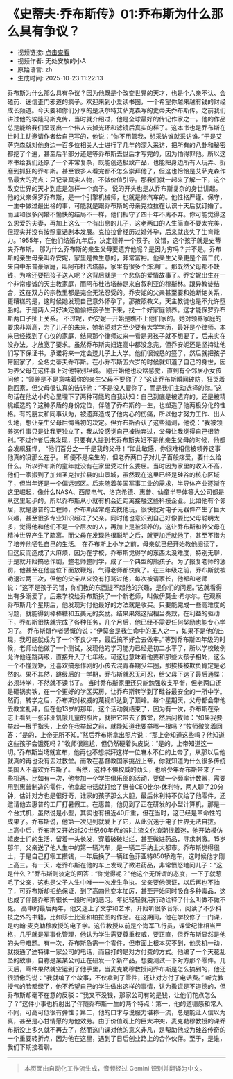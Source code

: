 # 《史蒂夫·乔布斯传》01:乔布斯为什么那么具有争议？

- 视频链接: [点击查看](https://www.bilibili.com/video/BV11tHnzgEvQ/)
- 视频作者: 无处安放的小A
- 原始语言: zh
- 生成时间: 2025-10-23 11:22:13

乔布斯为什么那么具有争议？因为他既是个改变世界的天才，也是个六亲不认、会磕药、迷信歪门邪道的疯子。欢迎来到小爱读书圈，一个希望你越来越有钱的财经成长频道。今天要和你们分享的是沃尔特艾萨克森写的史蒂夫乔布斯传。之前我们讲过他的埃隆马斯克传，当时就介绍过，他是全球最好的传记作家之一。他的作品总是能给我们呈现出一个伟人去掉光环和滤镜后真实的样子。这本书也是乔布斯在世时主动邀请作者给自己写的，他说：“你不用管我，想采访谁就采访谁。”于是艾萨克森就对他身边一百多位相关人士进行了几年的深入采访，把所有的八卦和秘密都挖了个遍，甚至后半部分还是等乔布斯去世后才写完的，因为怕得罪他。所以这本书给我们还原了一个非常复杂，既能创造极致产品，也能把身边所有人玩弄、折磨到抓狂的乔布斯。甚至很多人看完都不怎么崇拜他了，但这也恰恰是艾萨克森作品最大的亮点：只记录真实人物，不做价值引导。那我们就一起来了解一下，这个改变世界的天才到底是怎样一个疯子。
说的开头也是从乔布斯复杂的身世讲起。他的父亲保罗乔布斯，是一个引擎机械师，也就是修汽车的。他性格严谨、保守，一生中做过最出格的事，可能就是跟乔布斯的母亲克拉拉在认识十天后就订婚了。而且和很多闪婚不愉快的结局不一样，他们相守了四十年不离不弃。你可能觉得这么恩爱的夫妻，再加上这么一个有出息的儿子，这老两口的人生简直不要太完美，但现实并没有按照童话剧本发展。克拉拉曾经历过婚外孕，后来就丧失了生育能力。1955年，在他们结婚九年后，决定领养一个孩子。没错，这个孩子就是史蒂夫乔布斯。
那为什么乔布斯的亲生父母要遗弃他呢？是因为穷吗？并不是。乔布斯的亲生母亲叫乔安妮，家里是做生意的，非常富裕。他亲生父亲更是个富二代，来自中东普豪家庭，叫阿布杜法塔赫，家里有很多个炼油厂。那既然父母都不缺钱，为啥还要把孩子送人呢？这背后就是一个悲伤的爱情故事了。乔安妮出生在一个非常虔诚的天主教家庭，而阿布杜法塔赫是来自叙利亚的穆斯林。跟异教徒结合，这在双方的宗教里都是完全无法忍受的。乔安妮的父亲甚至要和她断绝关系，更糟糕的是，这时候她发现自己意外怀孕了，那按照教义，天主教徒也是不允许堕胎的。于是两人只好决定偷偷把孩子生下来，找一个好家庭领养。这才能保罗乔布斯两口子扯上关系。
不过呢，乔安妮一开始是瞧不上他们家的。她对领养家庭的要求非常高，为了儿子的未来，她希望对方至少要有大学学历，最好是个律师。本来已经找到了心仪的家庭，结果那个律师过来一看是男孩子就不想要了，后来实在没办法，才放宽了要求。虽然乔布斯夫妇连高中都没念完，但乔安妮还是坚持让他们写下保证书，承诺将来一定会送儿子上大学。他们很诚恳的签了，然后就把孩子带回家了，全名史蒂夫乔布斯。在小乔布斯五六岁的时候就知道了自己的身世，因为养父母在这件事上对他特别坦诚。
刚开始他也没啥感觉，直到有个邻居小女孩问他：“领养是不是意味着你的亲生父母不要你了？”这让乔布斯瞬间破防，狂哭着跑回家，但父母很认真的告诉他：“不是没人要你了，而是我们主动选择的你。”这句话在他幼小的心里埋下了两种可能的自我认知：自己到底是被遗弃的，还是被精挑细选的？这种矛盾的身份定位，伴随了乔布斯的一生，也塑造了他两极分化的性格。有的朋友和同事认为，被遗弃造成了他内心的伤痛，所以他才努力工作、出人头地，想让亲生父母后悔当初的决定。但乔布斯否认了这些猜测，他说：“我被领养这件事只是让我更独立了，我从没感觉自己被抛弃过，父母让我觉得自己很特别。”不过作者后来发现，只要有人提到老乔布斯夫妇不是他亲生父母的时候，他都会发飙狂悍，
“他们百分之一千是我的父母！”如此敏感，你很难相信被领养这事他真的没那么在乎。
即便不是亲生的，但老乔两口子对儿子百般疼爱，要什么给什么。所以乔布斯的童年就没有在家里受过什么委屈。当时因为家里的收入不高，他们一家搬到了加州圣克拉拉县的山景城，虽然现在这里已经是硅谷的核心区域了，但当年还是一个偏远郊区。后来随着美国军事工业的需求，半导体产业逐渐在这里崛起，像什么NASA、西屋电气、洛克希德、惠普、仙童半导体等大公司都是从这里起步的。所以乔布斯从小就有机会近距离接触这些科技企业。比如他有个邻居，就是惠普的工程师，乔布斯经常跑去找他玩，很快就对电子元器件产生了巨大兴趣，甚至很多专业知识超过了父亲。同时他也意识到自己好像要比父母聪明太多，觉得他和他们不是一个层次的人，再加上是被领养的，这让乔布斯和养父母在精神世界产生了疏离。而父母在发现他很聪明之后，就更加迁就他了，甚至不惜为了培养他牺牲自己的生活。
在乔布斯上小学之前，母亲就已经开始教他阅读了，但这反而造成了大麻烦，因为在学校，乔布斯觉得学的东西太没难度，特别无聊，于是就开始搞恶作剧，整老师整同学，成了一个典型的熊孩子。为了报复老师的惩罚，他甚至在他座位下面放鞭炮，气得老师都快疯了。在三年级之前，乔布斯就被劝退过两三次，但他的父亲从来没有打骂过他，每次被请家长，他都和老师说：“这不是孩子的错，你们教的东西提不起他的兴趣，是你们的问题。”这就看得出有多溺爱了。后来学校给乔布斯换了一个新老师，叫做伊莫金·希尔尔。在观察乔布斯几个星期后，他发现对付他最好的方法就是收买。只要能完成一些高难度的习题，就能得到棒棒糖和五美元的奖励。结果果然这招相当奏效，在利益的驱动下，乔布斯很快就完成了各种任务，几个月后，他已经不需要任何奖励也能专心学习了。
乔布斯跟作者感慨的说：“伊莫金是我生命中的圣人之一，如果不是他的出现，我可能就成为了一个不良少年，最后搞不好会去做牢。”等到乔布斯四年级的时候，老师给他做了一个测试，发现他的学习能力已经是初二水平了，所以学校破例允许他连跳两级，直接升入了七年级。可这也意味着他要和那些大孩子相处，这么一个不懂规矩，还喜欢搞恶作剧的小孩去混青春期少年圈，那挨揍被欺负肯定是必然的。果不其然，跳级后的一学期，乔布斯就忍无可忍，给父母下达了最后通牒：必须转学，不然就不读书了。
当时乔布斯家里还只能勉强收支平衡，但老两口还是砸锅卖铁，在一个更好的学区买房，让乔布斯转学到了硅谷最安全的一所中学。然而，转学之后，乔布斯对权威的蔑视却达到了顶峰。每个星期天，父母都会带他去教堂礼拜，但在他13岁的那年，这个活动就结束了，因为有一次，乔布斯在杂志上看到一张非洲饥饿儿童的照片，就把它带去了教堂，然后问牧师：“如果我要举起一根手指头，上帝在我举起之前，就能知道我要举哪一根吗？”牧师微笑着回答：“是的，上帝无所不知。”然后乔布斯拿出照片说：“那上帝知道这些吗？他知道这些孩子会饿死吗？”牧师很尴尬，但仍然硬着头皮说：“是的，上帝知道这一切。”乔布斯当场就宣布，他再也不想崇拜这样一位麻木不仁的上帝了，从那以后他就真的再也没有去过教堂。而敢在基督教国家挑战上帝，你就知道为什么很多传统美国人不喜欢乔布斯了。
当然，这种不惧权威的劲头，也给少年乔布斯带来了一些机遇。比如有一次，他参加一个学生俱乐部的活动，要做一个频率计数器，需要用到惠普制造的零件，他拿起电话就打给了惠普CEO比尔·休利特，两人聊了20分钟，估计对方也是很好奇，谁家的孩子那么大胆，最后休利特不仅给了他零件，还邀请他去惠普的工厂打暑假工。在惠普，他见到了正在研发的小型计算机，那是一个台式机，虽然说是小型，其实也有接近40斤重，但在当时，这已经是革命性的成果了。乔布斯说，他第一次见到就爱上了它，从此沉迷于电子世界无法自拔。
上高中后，乔布斯又开始对20世纪60年代的非主流文化浪潮很着迷，他开始模仿嬉皮士们的生活，留着一头长发，穿着破破烂烂，甚至微进药品，寻求刺激。15岁那年，父亲送了他人生中的第一辆汽车，是一辆二手纳士大都市。乔布斯觉得很土，于是自己打零工攒钱，一年后换了一辆红色菲亚特850轿跑车，这时候他才刚上高三。有一天，老乔布斯在他的车上发现了微进药品，非常愤怒地问儿子：“这是什么？”乔布斯则淡定的回答：“你觉得呢？”他这个无所谓的态度，一下子就惹毛了父亲，这也是父子人生中唯一一次发生争执。父亲要他保证，以后再也不抽了，可乔布斯却拒绝保证，到了高四他变本加厉，甚至开始同时吸食多种毒品，这也成了伴随乔布斯很长一段时间的恶习。年纪轻轻就用行动诠释了什么叫做不做不死。
高中的最后两年，他又迷上了文学和艺术，开始听很多音乐，阅读了不少科技之外的书籍，比如莎士比亚和柏拉图的作品。在这期间，他在学校修了一门课，是约翰·麦克勒穆教授的电子学。这位教授以前是个海军飞行员，课堂纪律相当严格，几乎就是军事化管理，他认为学生需要尊重权威，要正直，但乔布斯显然是他的头号难题。有一次，乔布斯急需一个零件，但市面上根本买不到，他灵机一动，就拨通了迪特律一家公司的电话，而且打的是对方付费的方式。他编了一个天花乱坠的故事，自称是某某公司正在研发一个新产品，想要测试一下对方那个零件。几天后，零件果然就空运到了他手里，当麦克勒穆教授问乔布斯是怎么搞到的，他还很骄傲的说：“我就编了个故事，不仅拿到了零件，还让对方付了电话费。”
听完教授气的脸都绿了，他不希望自己的学生做出这样的事情，认为撒谎是不道德的，但乔布斯却毫不在意的反驳：“我又不没钱，那家公司有的是钱，让他们花点怎么了？”这件小事也折射出了伴随乔布斯一生的两个特点：第一，他的道德感和常人不同，可高可低很有弹性；第二，他的口才与说服力堪称一流，总是能让人信以为真，甚至是心甘情愿的为他效劳。由于价值观上的巨大冲突，麦克勒穆教授的课乔布斯没上多久就不再去了，然而这门课对他的意义非凡，是帮助他成为硅谷传奇的一个重要转折点，因为他在这里，遇到了日后创业路上的合作伙伴。至于，是谁，我们下期接着聊。

---

> 本页面由自动化工作流生成，音频经过 Gemini 识别并翻译为中文。

